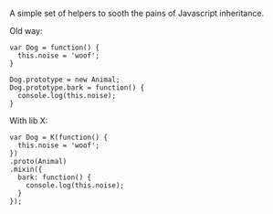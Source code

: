A simple set of helpers to sooth the pains of Javascript inheritance.

Old way:

    var Dog = function() {
      this.noise = 'woof';
    }

    Dog.prototype = new Animal;
    Dog.prototype.bark = function() {
      console.log(this.noise);
    }

With lib X:

    var Dog = K(function() {
      this.noise = 'woof';
    })
    .proto(Animal)
    .mixin({
      bark: function() {
        console.log(this.noise);
      }
    });


